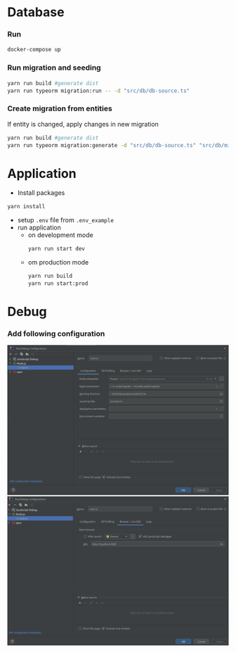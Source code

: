 # Database

### Run
```bash
docker-compose up
```

### Run migration and seeding
```bash
yarn run build #generate dist 
yarn run typeorm migration:run -- -d "src/db/db-source.ts"
```

### Create migration from entities
If entity is changed, apply changes in new migration 
```bash
yarn run build #generate dist 
yarn run typeorm migration:generate -d "src/db/db-source.ts" "src/db/migrations/init"
```
# Application

- Install packages

```bash
yarn install
```

- setup `.env` file from `.env_example`
- run application
  - on development mode
    ```bash
    yarn run start dev
    ```
  - om production mode
    ```bash
    yarn run build
    yarn run start:prod
    ```
# Debug
### Add following configuration
![img.png](img.png)
![img_1.png](img_1.png)